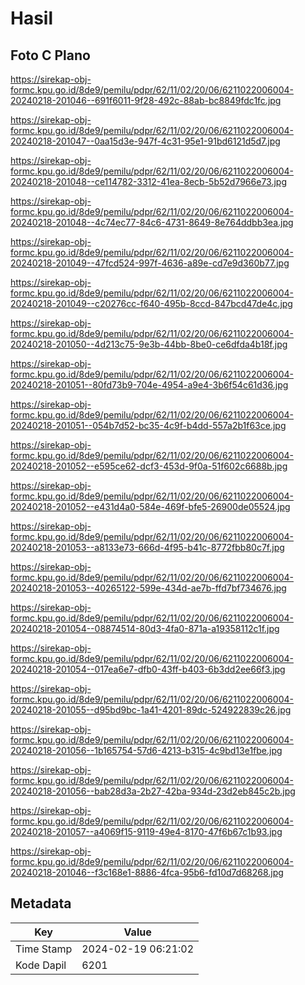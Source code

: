 # Hasil

## Foto C Plano

https://sirekap-obj-formc.kpu.go.id/8de9/pemilu/pdpr/62/11/02/20/06/6211022006004-20240218-201046--691f6011-9f28-492c-88ab-bc8849fdc1fc.jpg

https://sirekap-obj-formc.kpu.go.id/8de9/pemilu/pdpr/62/11/02/20/06/6211022006004-20240218-201047--0aa15d3e-947f-4c31-95e1-91bd6121d5d7.jpg

https://sirekap-obj-formc.kpu.go.id/8de9/pemilu/pdpr/62/11/02/20/06/6211022006004-20240218-201048--ce114782-3312-41ea-8ecb-5b52d7966e73.jpg

https://sirekap-obj-formc.kpu.go.id/8de9/pemilu/pdpr/62/11/02/20/06/6211022006004-20240218-201048--4c74ec77-84c6-4731-8649-8e764ddbb3ea.jpg

https://sirekap-obj-formc.kpu.go.id/8de9/pemilu/pdpr/62/11/02/20/06/6211022006004-20240218-201049--47fcd524-997f-4636-a89e-cd7e9d360b77.jpg

https://sirekap-obj-formc.kpu.go.id/8de9/pemilu/pdpr/62/11/02/20/06/6211022006004-20240218-201049--c20276cc-f640-495b-8ccd-847bcd47de4c.jpg

https://sirekap-obj-formc.kpu.go.id/8de9/pemilu/pdpr/62/11/02/20/06/6211022006004-20240218-201050--4d213c75-9e3b-44bb-8be0-ce6dfda4b18f.jpg

https://sirekap-obj-formc.kpu.go.id/8de9/pemilu/pdpr/62/11/02/20/06/6211022006004-20240218-201051--80fd73b9-704e-4954-a9e4-3b6f54c61d36.jpg

https://sirekap-obj-formc.kpu.go.id/8de9/pemilu/pdpr/62/11/02/20/06/6211022006004-20240218-201051--054b7d52-bc35-4c9f-b4dd-557a2b1f63ce.jpg

https://sirekap-obj-formc.kpu.go.id/8de9/pemilu/pdpr/62/11/02/20/06/6211022006004-20240218-201052--e595ce62-dcf3-453d-9f0a-51f602c6688b.jpg

https://sirekap-obj-formc.kpu.go.id/8de9/pemilu/pdpr/62/11/02/20/06/6211022006004-20240218-201052--e431d4a0-584e-469f-bfe5-26900de05524.jpg

https://sirekap-obj-formc.kpu.go.id/8de9/pemilu/pdpr/62/11/02/20/06/6211022006004-20240218-201053--a8133e73-666d-4f95-b41c-8772fbb80c7f.jpg

https://sirekap-obj-formc.kpu.go.id/8de9/pemilu/pdpr/62/11/02/20/06/6211022006004-20240218-201053--40265122-599e-434d-ae7b-ffd7bf734676.jpg

https://sirekap-obj-formc.kpu.go.id/8de9/pemilu/pdpr/62/11/02/20/06/6211022006004-20240218-201054--08874514-80d3-4fa0-871a-a19358112c1f.jpg

https://sirekap-obj-formc.kpu.go.id/8de9/pemilu/pdpr/62/11/02/20/06/6211022006004-20240218-201054--017ea6e7-dfb0-43ff-b403-6b3dd2ee66f3.jpg

https://sirekap-obj-formc.kpu.go.id/8de9/pemilu/pdpr/62/11/02/20/06/6211022006004-20240218-201055--d95bd9bc-1a41-4201-89dc-524922839c26.jpg

https://sirekap-obj-formc.kpu.go.id/8de9/pemilu/pdpr/62/11/02/20/06/6211022006004-20240218-201056--1b165754-57d6-4213-b315-4c9bd13e1fbe.jpg

https://sirekap-obj-formc.kpu.go.id/8de9/pemilu/pdpr/62/11/02/20/06/6211022006004-20240218-201056--bab28d3a-2b27-42ba-934d-23d2eb845c2b.jpg

https://sirekap-obj-formc.kpu.go.id/8de9/pemilu/pdpr/62/11/02/20/06/6211022006004-20240218-201057--a4069f15-9119-49e4-8170-47f6b67c1b93.jpg

https://sirekap-obj-formc.kpu.go.id/8de9/pemilu/pdpr/62/11/02/20/06/6211022006004-20240218-201046--f3c168e1-8886-4fca-95b6-fd10d7d68268.jpg


## Metadata

| Key        | Value               |
| ---------- | ------------------- |
| Time Stamp | 2024-02-19 06:21:02 |
| Kode Dapil | 6201                |



